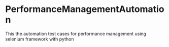 # PerformanceManagementAutomation
This the automation test cases for performance management using selenium framework with python

